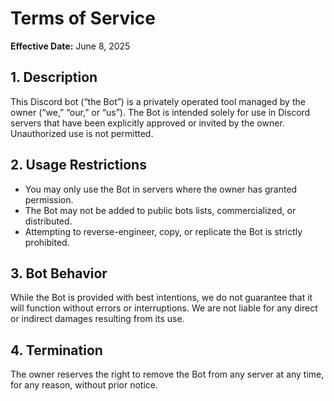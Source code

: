 # Terms of Service

**Effective Date:** June 8, 2025

## 1. Description
This Discord bot (“the Bot”) is a privately operated tool managed by the owner (“we,” “our,” or “us”). The Bot is intended solely for use in Discord servers that have been explicitly approved or invited by the owner. Unauthorized use is not permitted.

## 2. Usage Restrictions
- You may only use the Bot in servers where the owner has granted permission.
- The Bot may not be added to public bots lists, commercialized, or distributed.
- Attempting to reverse-engineer, copy, or replicate the Bot is strictly prohibited.

## 3. Bot Behavior
While the Bot is provided with best intentions, we do not guarantee that it will function without errors or interruptions. We are not liable for any direct or indirect damages resulting from its use.

## 4. Termination
The owner reserves the right to remove the Bot from any server at any time, for any reason, without prior notice.

